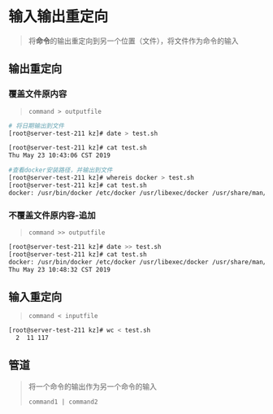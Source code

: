 # 输入输出重定向

> 将**命令**的输出重定向到另一个位置（文件），将文件作为命令的输入

## 输出重定向

### 覆盖文件原内容

> `command > outputfile`

```bash
# 将日期输出到文件
[root@server-test-211 kz]# date > test.sh

[root@server-test-211 kz]# cat test.sh
Thu May 23 10:43:06 CST 2019

```

```bash
#查看docker安装路径，并输出到文件
[root@server-test-211 kz]# whereis docker > test.sh
[root@server-test-211 kz]# cat test.sh
docker: /usr/bin/docker /etc/docker /usr/libexec/docker /usr/share/man/man1/docker.1.gz

```

### 不覆盖文件原内容-追加

> `command >> outputfile`

```bash
[root@server-test-211 kz]# date >> test.sh
[root@server-test-211 kz]# cat test.sh
docker: /usr/bin/docker /etc/docker /usr/libexec/docker /usr/share/man/man1/docker.1.gz
Thu May 23 10:48:32 CST 2019
```

## 输入重定向

> `command < inputfile`

```bash
[root@server-test-211 kz]# wc < test.sh
  2  11 117

```

## 管道

> 将一个命令的输出作为另一个命令的输入
>
> `command1 | command2`
